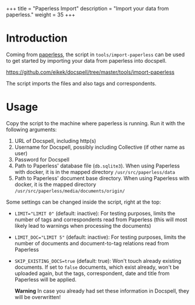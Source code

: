 +++
title = "Paperless Import"
description = "Import your data from paperless."
weight = 35
+++

# Introduction

Coming from
[paperless](https://github.com/the-paperless-project/paperless/), the
script in `tools/import-paperless` can be used to get started by
importing your data from paperless into docspell.

<https://github.com/eikek/docspell/tree/master/tools/import-paperless>

The script imports the files and also tags and correspondents.

# Usage

Copy the script to the machine where paperless is running. Run it with
the following arguments:

1. URL of Docspell, including http(s)
2. Username for Docspell, possibly including Collective (if other name as user)
3. Password for Docspell
4. Path to Paperless' database file (`db.sqlite3`). When using Paperless with docker, it is in the mapped directory `/usr/src/paperless/data`
5. Path to Paperless' document base directory. When using Paperless with docker, it is the mapped directory `/usr/src/paperless/media/documents/origin/`

Some settings can be changed inside the script, right at the top:

* `LIMIT="LIMIT 0"` (default: inactive): For testing purposes, limits
  the number of tags and correspondents read from Paperless (this will
  most likely lead to warnings when processing the documents)
* `LIMIT_DOC="LIMIT 5"` (default: inactive): For testing purposes,
  limits the number of documents and document-to-tag relations read
  from Paperless
* `SKIP_EXISTING_DOCS=true` (default: true): Won't touch already
  existing documents. If set to `false` documents, which exist
  already, won't be uploaded again, but the tags, correspondent, date
  and title from Paperless will be applied.

  **Warning** In case you already had set these information in Docspell,
  they will be overwritten!
